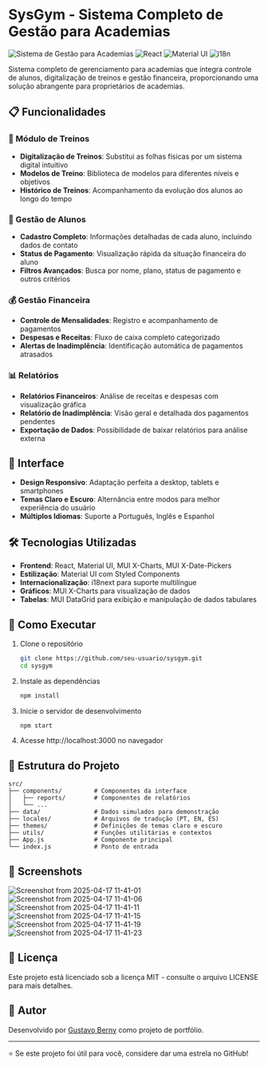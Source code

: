 # SysGym - Sistema Completo de Gestão para Academias

![Sistema de Gestão para Academias](https://img.shields.io/badge/Projeto-Portfólio-blue)
![React](https://img.shields.io/badge/React-v18.2-61DAFB?logo=react)
![Material UI](https://img.shields.io/badge/Material_UI-v5.14-0081CB?logo=material-ui)
![i18n](https://img.shields.io/badge/i18next-Multilíngue-yellow)

Sistema completo de gerenciamento para academias que integra controle de alunos, digitalização de treinos e gestão financeira, proporcionando uma solução abrangente para proprietários de academias.

## 📋 Funcionalidades

### 💪 Módulo de Treinos

- **Digitalização de Treinos**: Substitui as folhas físicas por um sistema digital intuitivo
- **Modelos de Treino**: Biblioteca de modelos para diferentes níveis e objetivos
- **Histórico de Treinos**: Acompanhamento da evolução dos alunos ao longo do tempo

### 👥 Gestão de Alunos

- **Cadastro Completo**: Informações detalhadas de cada aluno, incluindo dados de contato
- **Status de Pagamento**: Visualização rápida da situação financeira do aluno
- **Filtros Avançados**: Busca por nome, plano, status de pagamento e outros critérios

### 💰 Gestão Financeira

- **Controle de Mensalidades**: Registro e acompanhamento de pagamentos
- **Despesas e Receitas**: Fluxo de caixa completo categorizado
- **Alertas de Inadimplência**: Identificação automática de pagamentos atrasados

### 📊 Relatórios

- **Relatórios Financeiros**: Análise de receitas e despesas com visualização gráfica
- **Relatório de Inadimplência**: Visão geral e detalhada dos pagamentos pendentes
- **Exportação de Dados**: Possibilidade de baixar relatórios para análise externa

## 🎨 Interface

- **Design Responsivo**: Adaptação perfeita a desktop, tablets e smartphones
- **Temas Claro e Escuro**: Alternância entre modos para melhor experiência do usuário
- **Múltiplos Idiomas**: Suporte a Português, Inglês e Espanhol

## 🛠️ Tecnologias Utilizadas

- **Frontend**: React, Material UI, MUI X-Charts, MUI X-Date-Pickers
- **Estilização**: Material UI com Styled Components
- **Internacionalização**: i18next para suporte multilíngue
- **Gráficos**: MUI X-Charts para visualização de dados
- **Tabelas**: MUI DataGrid para exibição e manipulação de dados tabulares

## 🚀 Como Executar

1. Clone o repositório

   ```bash
   git clone https://github.com/seu-usuario/sysgym.git
   cd sysgym
   ```

2. Instale as dependências

   ```bash
   npm install
   ```

3. Inicie o servidor de desenvolvimento

   ```bash
   npm start
   ```

4. Acesse http://localhost:3000 no navegador

## 📂 Estrutura do Projeto

```
src/
├── components/         # Componentes da interface
│   ├── reports/        # Componentes de relatórios
│   └── ...
├── data/               # Dados simulados para demonstração
├── locales/            # Arquivos de tradução (PT, EN, ES)
├── themes/             # Definições de temas claro e escuro
├── utils/              # Funções utilitárias e contextos
├── App.js              # Componente principal
└── index.js            # Ponto de entrada
```

## 📱 Screenshots

![Screenshot from 2025-04-17 11-41-01](https://github.com/user-attachments/assets/7cb9e6ac-a025-41b0-ac0c-9b7fd5989126)
![Screenshot from 2025-04-17 11-41-06](https://github.com/user-attachments/assets/81706414-5f31-4f82-9605-21812171ad69)
![Screenshot from 2025-04-17 11-41-11](https://github.com/user-attachments/assets/36848526-3df6-4934-a297-bea026b663ef)
![Screenshot from 2025-04-17 11-41-15](https://github.com/user-attachments/assets/1b714e46-c6e0-4974-9556-cb71a7b508ed)
![Screenshot from 2025-04-17 11-41-19](https://github.com/user-attachments/assets/8b5d04fa-e831-4831-bb27-e31e5724400b)
![Screenshot from 2025-04-17 11-41-23](https://github.com/user-attachments/assets/585c764b-1431-4df6-a54a-509d7215b1b1)


## 📄 Licença

Este projeto está licenciado sob a licença MIT - consulte o arquivo LICENSE para mais detalhes.

## 👤 Autor

Desenvolvido por [Gustavo Berny](https://github.com/gutoberny) como projeto de portfólio.

---

⭐️ Se este projeto foi útil para você, considere dar uma estrela no GitHub!
